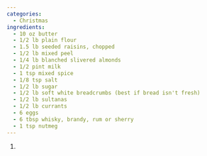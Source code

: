 ```yaml
---
categories:
  - Christmas
ingredients:
  - 10 oz butter
  - 1/2 lb plain flour
  - 1.5 lb seeded raisins, chopped
  - 1/2 lb mixed peel
  - 1/4 lb blanched slivered almonds
  - 1/2 pint milk
  - 1 tsp mixed spice
  - 1/8 tsp salt
  - 1/2 lb sugar
  - 1/2 lb soft white breadcrumbs (best if bread isn't fresh)
  - 1/2 lb sultanas
  - 1/2 lb currants
  - 6 eggs
  - 6 tbsp whisky, brandy, rum or sherry
  - 1 tsp nutmeg
---
```

1. 